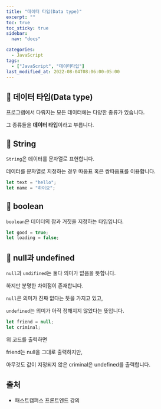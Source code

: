 ```yaml
---
title: "데이터 타입(Data type)"
excerpt: ""
toc: true
toc_sticky: true
sidebar:
  nav: "docs"

categories:
  - JavaScript
tags:
  - ["JavaScript", "데이터타입"]
last_modified_at: 2022-08-04T08:06:00-05:00
---
```


## 📄 데이터 타입(Data type)

프로그램에서 다뤄지는 모든 데이터에는 다양한 종류가 있습니다.

그 종류들을 **데이터 타입**이라고 부릅니다.

## 📄 String

`String`은 데이터를 문자열로 표현합니다.

데이터를 문자열로 지정하는 경우 따옴표 혹은 쌍따옴표를 이용합니다.

```js
let text = "hello";
let name = "하이요";
```

## 📄 boolean

`boolean`은 데이터의 참과 거짓을 지정하는 타입입니다.

```js
let good = true;
let loading = false;
```

## 📄 null과 undefined

`null`과 `undifined`는 둘다 의미가 없음을 뜻합니다.

하지만 분명한 차이점이 존재합니다.

`null`은 의미가 진짜 없다는 뜻을 가지고 있고,

`undefined`는 의미가 아직 정해지지 않았다는 뜻입니다.

```js
let friend = null;
let criminal;
```

위 코드를 출력하면

friend는 null을 그대로 출력하지만,

아무것도 값이 지정되지 않은 criminal은 undefined를 출력합니다.

## 출처

- 패스트캠퍼스 프론트엔드 강의
